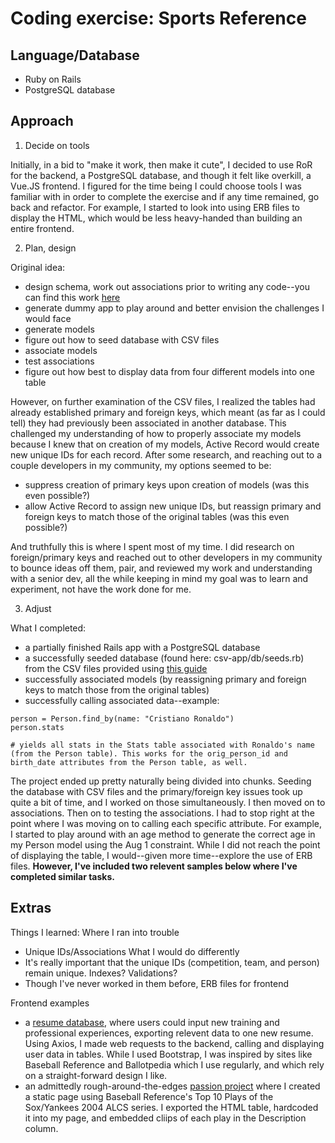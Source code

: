 # Coding exercise: Sports Reference

## Language/Database

- Ruby on Rails
- PostgreSQL database

## Approach

1. Decide on tools

Initially, in a bid to "make it work, then make it cute", I decided to use RoR for the backend, a PostgreSQL database, and though it felt like overkill, a Vue.JS frontend. I figured for the time being I could choose tools I was familiar with in order to complete the exercise and if any time remained, go back and refactor. For example, I started to look into using ERB files to display the HTML, which would be less heavy-handed than building an entire frontend.

2. Plan, design

Original idea:

- design schema, work out associations prior to writing any code--you can find this work [here](https://docs.google.com/spreadsheets/d/1I-4xQKZsIKPTtylUxhVHfyQkZZeFAynJRgFY2LKrOuc/edit?usp=sharing)
- generate dummy app to play around and better envision the challenges I would face
- generate models
- figure out how to seed database with CSV files
- associate models
- test associations
- figure out how best to display data from four different models into one table

However, on further examination of the CSV files, I realized the tables had already established primary and foreign keys, which meant (as far as I could tell) they had previously been associated in another database. This challenged my understanding of how to properly associate my models because I knew that on creation of my models, Active Record would create new unique IDs for each record. After some research, and reaching out to a couple developers in my community, my options seemed to be:

- suppress creation of primary keys upon creation of models (was this even possible?)
- allow Active Record to assign new unique IDs, but reassign primary and foreign keys to match those of the original tables (was this even possible?)

And truthfully this is where I spent most of my time. I did research on foreign/primary keys and reached out to other developers in my community to bounce ideas off them, pair, and reviewed my work and understanding with a senior dev, all the while keeping in mind my goal was to learn and experiment, not have the work done for me.

3. Adjust

What I completed:

- a partially finished Rails app with a PostgreSQL database
- a successfully seeded database (found here: csv-app/db/seeds.rb) from the CSV files provided using [this guide](https://gist.github.com/arjunvenkat/1115bc41bf395a162084)
- successfully associated models (by reassigning primary and foreign keys to match those from the original tables)
- successfully calling associated data--example:

```
person = Person.find_by(name: "Cristiano Ronaldo")
person.stats

# yields all stats in the Stats table associated with Ronaldo's name (from the Person table). This works for the orig_person_id and birth_date attributes from the Person table, as well.
```

The project ended up pretty naturally being divided into chunks. Seeding the database with CSV files and the primary/foreign key issues took up quite a bit of time, and I worked on those simultaneously. I then moved on to associations. Then on to testing the associations. I had to stop right at the point where I was moving on to calling each specific attribute. For example, I started to play around with an age method to generate the correct age in my Person model using the Aug 1 constraint. While I did not reach the point of displaying the table, I would--given more time--explore the use of ERB files. **However, I've included two relevent samples below where I've completed similar tasks.**

## Extras

Things I learned:
Where I ran into trouble

- Unique IDs/Associations
  What I would do differently
- It's really important that the unique IDs (competition, team, and person) remain unique. Indexes? Validations?
- Though I've never worked in them before, ERB files for frontend

Frontend examples

- a [resume database](https://github.com/SamSharff/resume-frontend/blob/main/src/views/IndexResume.vue), where users could input new training and professional experiences, exporting relevent data to one new resume. Using Axios, I made web requests to the backend, calling and displaying user data in tables. While I used Bootstrap, I was inspired by sites like Baseball Reference and Ballotpedia which I use regularly, and which rely on a straight-forward design I like.
- an admittedly rough-around-the-edges [passion project](https://github.com/SamSharff/sox-yanks-frontend/blob/main/src/views/HomeView.vue) where I created a static page using Baseball Reference's Top 10 Plays of the Sox/Yankees 2004 ALCS series. I exported the HTML table, hardcoded it into my page, and embedded cliips of each play in the Description column.
